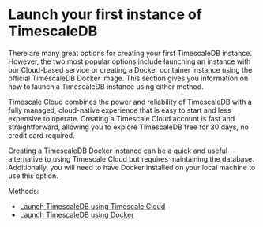 # Launch your first instance of TimescaleDB

There are many great options for creating your first TimescaleDB instance. However, the two most
popular options include launching an instance with our Cloud-based service or creating a Docker 
container instance using the official TimescaleDB Docker image. This section gives you information 
on how to launch a TimescaleDB instance using either method.

Timescale Cloud combines the power and reliability of TimescaleDB with a fully managed, cloud-native 
experience that is easy to start and less expensive to operate. Creating a Timescale Cloud account 
is fast and straightforward, allowing you to explore TimescaleDB free for 30 days, no credit card 
required.

Creating a TimescaleDB Docker instance can be a quick and useful alternative to using Timescale 
Cloud but requires maintaining the database. Additionally, you will need to have Docker installed on 
your local machine to use this option. 


Methods:
* [Launch TimescaleDB using Timescale Cloud][launch-timescaledb-cloud]
* [Launch TimescaleDB using Docker][launch-timescaledb-docker]

[launch-timescaledb-cloud]: /getting-started/launch-timescaledb/launch-timescaledb-cloud/
[launch-timescaledb-docker]: /getting-started/launch-timescaledb/launch-timescaledb-docker/